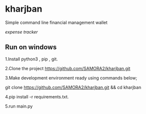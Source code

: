# kharjban
Simple command line financial management wallet

*expense tracker*
## Run on windows
1.Install python3 , pip , git.

2.Clone the project https://github.com/SAMORA2/kharjban.git

3.Make development environment ready using commands below;

git clone https://github.com/SAMORA2/kharjban.git 
&& cd kharjban

4.pip install -r requirements.txt.

5.run main.py
